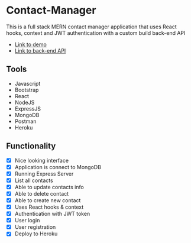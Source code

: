 # Contact-Manager
This is a full stack MERN contact manager application that uses React hooks, context and JWT authentication with a custom build back-end API 
- [Link to demo](https://secret-basin-35529.herokuapp.com/login#!)
- [Link to back-end API](https://github.com/jamestang12/Contact-Manager-API)

## Tools
* Javascript
* Bootstrap
* React
* NodeJS
* ExpressJS
* MongoDB
* Postman
* Heroku

## Functionality
- [x] Nice looking interface
- [x] Application is connect to MongoDB
- [x] Running Express Server
- [x] List all contacts
- [x] Able to update contacts info
- [x] Able to delete contact
- [x] Able to create new contact
- [x] Uses React hooks & context
- [x] Authentication with JWT token
- [x] User login
- [x] User registration
- [x] Deploy to Heroku
